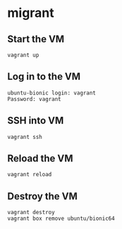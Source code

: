 # migrant

## Start the VM

```
vagrant up
```

## Log in to the VM

```
ubuntu-bionic login: vagrant
Password: vagrant
```

## SSH into VM

```
vagrant ssh
```

## Reload the VM

```
vagrant reload
```

## Destroy the VM

```
vagrant destroy
vagrant box remove ubuntu/bionic64
```
